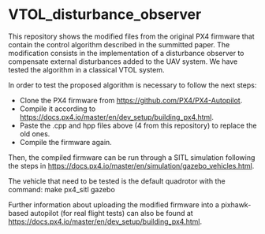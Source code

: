 # VTOL_disturbance_observer


This repository shows the modified files from the original PX4 firmware that contain the control algorithm described in the summitted paper. The modification consists in the implementation of a disturbance observer to compensate external disturbances added to the UAV system. We have tested the algorithm in a classical VTOL system.

In order to test the proposed algorithm is necessary to follow the next steps:

* Clone the PX4 firmware from https://github.com/PX4/PX4-Autopilot.
* Compile it according to https://docs.px4.io/master/en/dev_setup/building_px4.html.
* Paste the .cpp and hpp files above (4 from this repository) to replace the old ones.
* Compile the firmware again.

Then, the compiled firmware can be run through a SITL simulation following the steps in 
https://docs.px4.io/master/en/simulation/gazebo_vehicles.html.

The vehicle that need to be tested is the default quadrotor with the command: make px4_sitl gazebo

Further information about uploading the modified firmware into a pixhawk-based autopilot (for real flight tests) can also be found at
https://docs.px4.io/master/en/dev_setup/building_px4.html.
